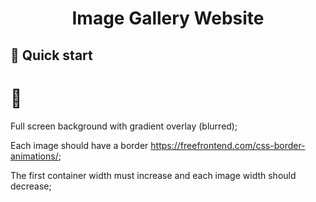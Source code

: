 
<h1 align="center">
  Image Gallery Website
</h1>

## 🚀 Quick start

# 🧐
Full screen background with gradient overlay (blurred);

Each image should have a border https://freefrontend.com/css-border-animations/;

The first container width must increase and each image width should decrease;


